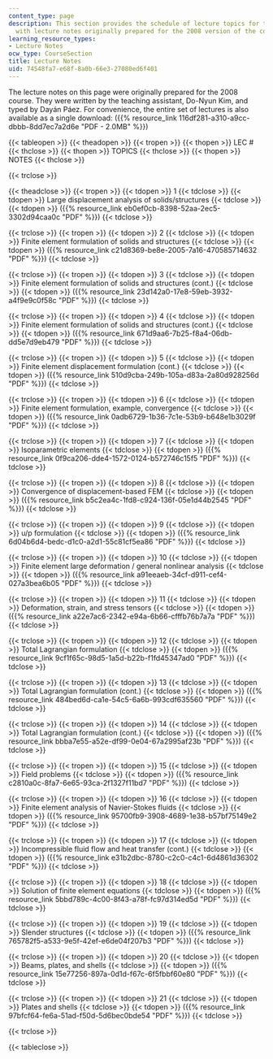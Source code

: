 ```yaml
---
content_type: page
description: This section provides the schedule of lecture topics for the course along
  with lecture notes originally prepared for the 2008 version of the course.
learning_resource_types:
- Lecture Notes
ocw_type: CourseSection
title: Lecture Notes
uid: 74548fa7-e68f-8a0b-66e3-27080ed6f401
---
```


The lecture notes on this page were originally prepared for the 2008 course. They were written by the teaching assistant, Do-Nyun Kim, and typed by Dayán Páez. For convenience, the entire set of lectures is also available as a single download: ({{% resource_link 116df281-a310-a9cc-dbbb-8dd7ec7a2d6e "PDF - 2.0MB" %}})

{{< tableopen >}}
{{< theadopen >}}
{{< tropen >}}
{{< thopen >}}
LEC #
{{< thclose >}}
{{< thopen >}}
TOPICS
{{< thclose >}}
{{< thopen >}}
NOTES
{{< thclose >}}

{{< trclose >}}

{{< theadclose >}}
{{< tropen >}}
{{< tdopen >}}
1
{{< tdclose >}}
{{< tdopen >}}
Large displacement analysis of solids/structures
{{< tdclose >}}
{{< tdopen >}}
({{% resource_link eb0ef0cb-8398-52aa-2ec5-3302d94caa0c "PDF" %}})
{{< tdclose >}}

{{< trclose >}}
{{< tropen >}}
{{< tdopen >}}
2
{{< tdclose >}}
{{< tdopen >}}
Finite element formulation of solids and structures
{{< tdclose >}}
{{< tdopen >}}
({{% resource_link c21d8369-be8e-2005-7a16-470585714632 "PDF" %}})
{{< tdclose >}}

{{< trclose >}}
{{< tropen >}}
{{< tdopen >}}
3
{{< tdclose >}}
{{< tdopen >}}
Finite element formulation of solids and structures (cont.)
{{< tdclose >}}
{{< tdopen >}}
({{% resource_link 23d142a0-17e8-59eb-3932-a4f9e9c0f58c "PDF" %}})
{{< tdclose >}}

{{< trclose >}}
{{< tropen >}}
{{< tdopen >}}
4
{{< tdclose >}}
{{< tdopen >}}
Finite element formulation of solids and structures (cont.)
{{< tdclose >}}
{{< tdopen >}}
({{% resource_link 671d9aa6-7b25-f8a4-06db-dd5e7d9eb479 "PDF" %}})
{{< tdclose >}}

{{< trclose >}}
{{< tropen >}}
{{< tdopen >}}
5
{{< tdclose >}}
{{< tdopen >}}
Finite element displacement formulation (cont.)
{{< tdclose >}}
{{< tdopen >}}
({{% resource_link 510d9cba-249b-105a-d83a-2a80d928256d "PDF" %}})
{{< tdclose >}}

{{< trclose >}}
{{< tropen >}}
{{< tdopen >}}
6
{{< tdclose >}}
{{< tdopen >}}
Finite element formulation, example, convergence
{{< tdclose >}}
{{< tdopen >}}
({{% resource_link 0adb6729-1b36-7c1e-53b9-b648e1b3029f "PDF" %}})
{{< tdclose >}}

{{< trclose >}}
{{< tropen >}}
{{< tdopen >}}
7
{{< tdclose >}}
{{< tdopen >}}
Isoparametric elements
{{< tdclose >}}
{{< tdopen >}}
({{% resource_link 0f9ca206-dde4-1572-0124-b572746c15f5 "PDF" %}})
{{< tdclose >}}

{{< trclose >}}
{{< tropen >}}
{{< tdopen >}}
8
{{< tdclose >}}
{{< tdopen >}}
Convergence of displacement-based FEM
{{< tdclose >}}
{{< tdopen >}}
({{% resource_link b5c2ea4c-1fd8-c924-136f-05e1d44b2545 "PDF" %}})
{{< tdclose >}}

{{< trclose >}}
{{< tropen >}}
{{< tdopen >}}
9
{{< tdclose >}}
{{< tdopen >}}
u/p formulation
{{< tdclose >}}
{{< tdopen >}}
({{% resource_link 6d04b6d4-bedc-d1c0-a2d1-55c81cf5ea86 "PDF" %}})
{{< tdclose >}}

{{< trclose >}}
{{< tropen >}}
{{< tdopen >}}
10
{{< tdclose >}}
{{< tdopen >}}
Finite element large deformation / general nonlinear analysis
{{< tdclose >}}
{{< tdopen >}}
({{% resource_link a91eeaeb-34cf-d911-cef4-027a3bea6b05 "PDF" %}})
{{< tdclose >}}

{{< trclose >}}
{{< tropen >}}
{{< tdopen >}}
11
{{< tdclose >}}
{{< tdopen >}}
Deformation, strain, and stress tensors
{{< tdclose >}}
{{< tdopen >}}
({{% resource_link a22e7ac6-2342-e94a-6b66-cfffb76b7a7a "PDF" %}})
{{< tdclose >}}

{{< trclose >}}
{{< tropen >}}
{{< tdopen >}}
12
{{< tdclose >}}
{{< tdopen >}}
Total Lagrangian formulation
{{< tdclose >}}
{{< tdopen >}}
({{% resource_link 9cf1f65c-98d5-1a5d-b22b-f1fd45347ad0 "PDF" %}})
{{< tdclose >}}

{{< trclose >}}
{{< tropen >}}
{{< tdopen >}}
13
{{< tdclose >}}
{{< tdopen >}}
Total Lagrangian formulation (cont.)
{{< tdclose >}}
{{< tdopen >}}
({{% resource_link 484bed6d-ca1e-54c5-6a6b-993cdf635560 "PDF" %}})
{{< tdclose >}}

{{< trclose >}}
{{< tropen >}}
{{< tdopen >}}
14
{{< tdclose >}}
{{< tdopen >}}
Total Lagrangian formulation (cont.)
{{< tdclose >}}
{{< tdopen >}}
({{% resource_link bbba7e55-a52e-df99-0e04-67a2995af23b "PDF" %}})
{{< tdclose >}}

{{< trclose >}}
{{< tropen >}}
{{< tdopen >}}
15
{{< tdclose >}}
{{< tdopen >}}
Field problems
{{< tdclose >}}
{{< tdopen >}}
({{% resource_link c2810a0c-8fa7-6e65-93ca-2f1327f11bd7 "PDF" %}})
{{< tdclose >}}

{{< trclose >}}
{{< tropen >}}
{{< tdopen >}}
16
{{< tdclose >}}
{{< tdopen >}}
Finite element analysis of Navier-Stokes fluids
{{< tdclose >}}
{{< tdopen >}}
({{% resource_link 95700fb9-3908-4689-1e38-b57bf75149e2 "PDF" %}})
{{< tdclose >}}

{{< trclose >}}
{{< tropen >}}
{{< tdopen >}}
17
{{< tdclose >}}
{{< tdopen >}}
Incompressible fluid flow and heat transfer (cont.)
{{< tdclose >}}
{{< tdopen >}}
({{% resource_link e31b2dbc-8780-c2c0-c4c1-6d4861d36302 "PDF" %}})
{{< tdclose >}}

{{< trclose >}}
{{< tropen >}}
{{< tdopen >}}
18
{{< tdclose >}}
{{< tdopen >}}
Solution of finite element equations
{{< tdclose >}}
{{< tdopen >}}
({{% resource_link 5bbd789c-4c00-8f43-a78f-fc97d314ed5d "PDF" %}})
{{< tdclose >}}

{{< trclose >}}
{{< tropen >}}
{{< tdopen >}}
19
{{< tdclose >}}
{{< tdopen >}}
Slender structures
{{< tdclose >}}
{{< tdopen >}}
({{% resource_link 765782f5-a533-9e5f-42ef-e6de04f207b3 "PDF" %}})
{{< tdclose >}}

{{< trclose >}}
{{< tropen >}}
{{< tdopen >}}
20
{{< tdclose >}}
{{< tdopen >}}
Beams, plates, and shells
{{< tdclose >}}
{{< tdopen >}}
({{% resource_link 15e77256-897a-0d1d-f67c-6f5fbbf60e80 "PDF" %}})
{{< tdclose >}}

{{< trclose >}}
{{< tropen >}}
{{< tdopen >}}
21
{{< tdclose >}}
{{< tdopen >}}
Plates and shells
{{< tdclose >}}
{{< tdopen >}}
({{% resource_link 97bfcf64-fe6a-51ad-f50d-5d6bec0bde54 "PDF" %}})
{{< tdclose >}}

{{< trclose >}}

{{< tableclose >}}